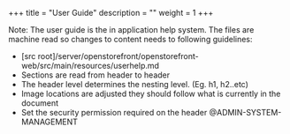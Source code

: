 +++
title = "User Guide"
description = ""
weight = 1
+++




Note: The user guide is the in application help system. The files are machine read so changes to content needs to following guidelines:

-  [src root]/server/openstorefront/openstorefront-web/src/main/resources/userhelp.md
-  Sections are read from header to header
-  The header level determines the nesting level.  (Eg. h1, h2..etc)
-  Image locations are adjusted they should follow what is currently in the document
-  Set the security permission required on the header @ADMIN-SYSTEM-MANAGEMENT
